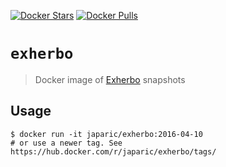 [![Docker Stars](https://img.shields.io/docker/stars/japaric/exherbo.svg)](https://hub.docker.com/r/japaric/exherbo/)
[![Docker Pulls](https://img.shields.io/docker/pulls/japaric/exherbo.svg)](https://hub.docker.com/r/japaric/exherbo/)

# `exherbo`

> Docker image of [Exherbo] snapshots

[Exherbo]: https://exherbo.org/

## Usage

```
$ docker run -it japaric/exherbo:2016-04-10
# or use a newer tag. See https://hub.docker.com/r/japaric/exherbo/tags/
```
